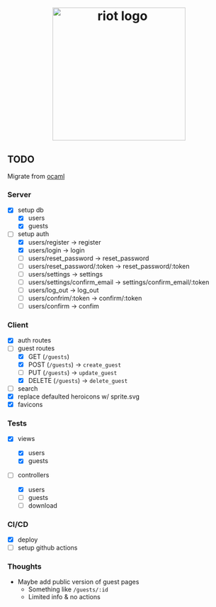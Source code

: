 <h1 align="center">
  <img alt="riot logo" src="https://github.com/jakequinter/gather/assets/39658269/a4dad136-edba-4f06-8a77-63e442c8a649" width="300"/>
</h1>

## TODO

Migrate from [ocaml](https://github.com/jakequinter/gather/tree/ocaml)

### Server

- [x] setup db
  - [x] users
  - [x] guests
- [ ] setup auth
  - [x] users/register -> register
  - [x] users/login -> login
  - [ ] users/reset_password -> reset_password
  - [ ] users/reset_password/:token -> reset_password/:token
  - [ ] users/settings -> settings
  - [ ] users/settings/confirm_email -> settings/confirm_email/:token
  - [ ] users/log_out -> log_out
  - [ ] users/confrim/:token -> confirm/:token
  - [ ] users/confirm -> confim

### Client

- [x] auth routes
- [ ] guest routes
  - [x] GET (`/guests`)
  - [x] POST (`/guests`) -> `create_guest`
  - [ ] PUT (`/guests`) -> `update_guest`
  - [x] DELETE (`/guests`) -> `delete_guest`
- [ ] search
- [x] replace defaulted heroicons w/ sprite.svg
- [x] favicons

### Tests

- [x] views

  - [x] users
  - [x] guests

- [ ] controllers
  - [x] users
  - [ ] guests
  - [ ] download

### CI/CD

- [x] deploy
- [ ] setup github actions

### Thoughts

- Maybe add public version of guest pages
  - Something like `/guests/:id`
  - Limited info & no actions
